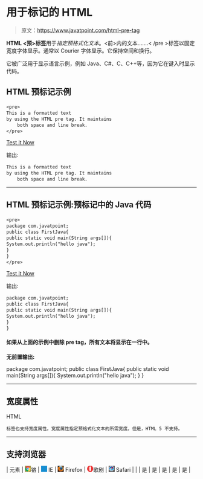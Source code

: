 # 用于标记的 HTML

> 原文：<https://www.javatpoint.com/html-pre-tag>

**HTML <预>标签**用于*指定预格式化文本*。<前>内的文本.......< /pre >标签以固定宽度字体显示。通常以 Courier 字体显示。它保持空间和换行。

它被广泛用于显示语言示例，例如 Java、C#、C、C++等，因为它在键入时显示代码。

## HTML 预标记示例

```
<pre>
This is a formatted text 
by using the HTML pre tag. It maintains
    both space and line break.
</pre>

```

[Test it Now](https://www.javatpoint.com/oprweb/test.jsp?filename=htmlpretag1)

输出:

```
This is a formatted text 
by using the HTML pre tag. It maintains
    both space and line break.

```

* * *

## HTML 预标记示例:预标记中的 Java 代码

```
<pre>
package com.javatpoint;
public class FirstJava{
public static void main(String args[]){
System.out.println("hello java");
}
}
</pre>

```

[Test it Now](https://www.javatpoint.com/oprweb/test.jsp?filename=htmlpretag2)

输出:

```
package com.javatpoint;
public class FirstJava{
public static void main(String args[]){
System.out.println("hello java");
}
}

```

#### 如果从上面的示例中删除 pre tag，所有文本将显示在一行中。

**无前置输出:**

package com.javatpoint; public class FirstJava{ public static void main(String args[]){ System.out.println("hello java"); } }

* * *

## 宽度属性

HTML

```
标签也支持宽度属性。宽度属性指定预格式化文本的所需宽度。但是，HTML 5 不支持。
```

* * *

## 支持浏览器

| 元素 | ![chrome browser](img/4fbdc93dc2016c5049ed108e7318df19.png)铬 | ![ie browser](img/83dd23df1fe8373fd5bf054b2c1dd88b.png) IE | ![firefox browser](img/4f001fff393888a8a807ed29b28145d1.png) Firefox | ![opera browser](img/6cad4a592cc69a052056a0577b4aac65.png)歌剧 | ![safari browser](img/a0f6a9711a92203c5dc5c127fe9c9fca.png) Safari |
|  | 是 | 是 | 是 | 是 | 是 |